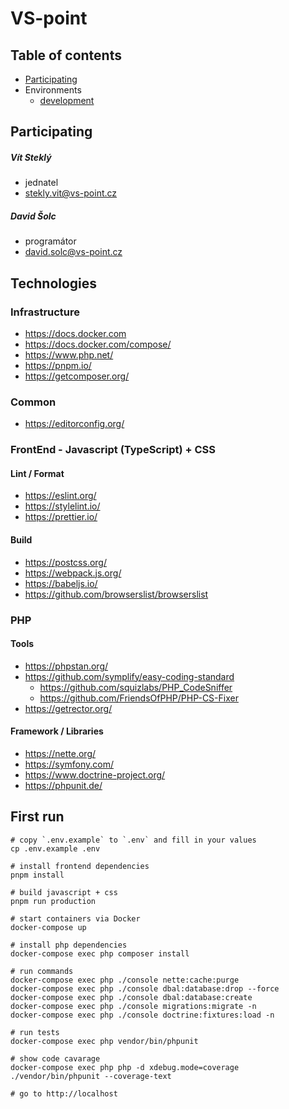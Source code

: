 # VS-point

## Table of contents

- [Participating](#Participating)
- Environments
  - [development](.docs/env.dev.md)

## Participating

##### Vít Steklý
- jednatel
- stekly.vit@vs-point.cz

##### David Šolc
- programátor
- david.solc@vs-point.cz

## Technologies

### Infrastructure

- https://docs.docker.com
- https://docs.docker.com/compose/
- https://www.php.net/
- https://pnpm.io/
- https://getcomposer.org/

### Common

- https://editorconfig.org/

### FrontEnd - Javascript (TypeScript) + CSS

#### Lint / Format

- https://eslint.org/
- https://stylelint.io/
- https://prettier.io/

#### Build

- https://postcss.org/
- https://webpack.js.org/
- https://babeljs.io/
- https://github.com/browserslist/browserslist

### PHP

#### Tools

- https://phpstan.org/
- https://github.com/symplify/easy-coding-standard
  - https://github.com/squizlabs/PHP_CodeSniffer
  - https://github.com/FriendsOfPHP/PHP-CS-Fixer
- https://getrector.org/

#### Framework / Libraries

- https://nette.org/
- https://symfony.com/
- https://www.doctrine-project.org/
- https://phpunit.de/

## First run

```console
# copy `.env.example` to `.env` and fill in your values
cp .env.example .env

# install frontend dependencies
pnpm install

# build javascript + css
pnpm run production

# start containers via Docker
docker-compose up

# install php dependencies
docker-compose exec php composer install

# run commands
docker-compose exec php ./console nette:cache:purge
docker-compose exec php ./console dbal:database:drop --force
docker-compose exec php ./console dbal:database:create
docker-compose exec php ./console migrations:migrate -n
docker-compose exec php ./console doctrine:fixtures:load -n

# run tests
docker-compose exec php vendor/bin/phpunit

# show code cavarage
docker-compose exec php php -d xdebug.mode=coverage ./vendor/bin/phpunit --coverage-text

# go to http://localhost
```
